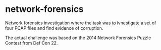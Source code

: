# network-forensics
Network forensics investigation where the task was to ivnestigate a set of four PCAP files and find evidence of corruption.

The actual challenge was based on the 2014 Network Forensics Puzzle Contest from Def Con 22.
